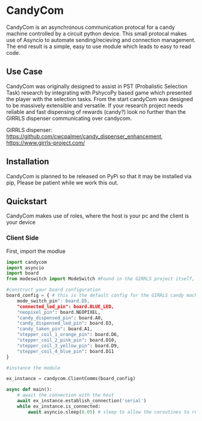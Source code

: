 # CandyCom

CandyCom is an asynchronous communication protocal for a candy machine controlled by a circuit python device. This small protocal makes use of Asyncio to automate sending/recieving and connection management. The end result is a simple, easy to use module which leads to easy to read code. 

## Use Case

CandyCom was originally designed to assist in PST (Probalistic Selection Task) research by integrating with PshycoPy based game which presented the player with the selection tasks. From the start candyCom was designed to be massively extensible and versatile. If your research project needs reliable and fast dispensing of rewards (candy?) look no further than the GIRRLS dispenser communicating over candycom.

GIRRLS dispenser: https://github.com/cwcpalmer/candy_dispenser_enhancement, https://www.girrls-project.com/

## Installation

CandyCom is planned to be released on PyPi so that it may be installed via pip, Please be patient while we work this out.

## Quickstart

CandyCom makes use of roles, where the host is your pc and the client is your device

### Client Side

First, import the modlue

```python
import candycom
import asyncio
import board
from modeswitch import ModeSwitch #Found in the GIRRLS project itself, used for switching between serial and ble.

#construct your board configuration
board_config = { # this is the default config for the GIRRLS candy machine
    mode_switch_pin": board.D5,
    "connected_led_pin": board.BLUE_LED,
    "neopixel_pin": board.NEOPIXEL,
    "candy_dispensed_pin": board.A0,
    "candy_dispensed_led_pin": board.D3,
    "candy_taken_pin": board.A1,
    "stepper_coil_1_orange_pin": board.D6,
    "stepper_coil_2_pink_pin": board.D10,
    "stepper_coil_3_yellow_pin": board.D9,
    "stepper_coil_4_blue_pin": board.D11
}

#instance the module

ex_instance = candycom.ClientComms(board_config)

async def main():
    # await the connection with the host
    await ex_instance.establish_connection('serial') 
    while ex_instance.is_connected:
        await asyncio.sleep(0.05) # sleep to allow the coroutines to run


```